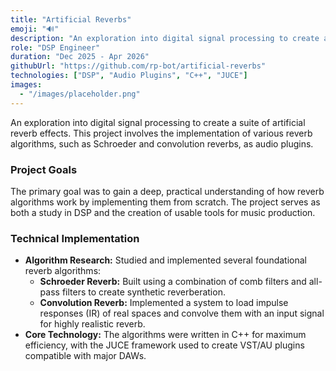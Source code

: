 ```yaml
---
title: "Artificial Reverbs"
emoji: "🔊"
description: "An exploration into digital signal processing to create a suite of artificial reverb effects, implementing various classic reverb algorithms."
role: "DSP Engineer"
duration: "Dec 2025 - Apr 2026"
githubUrl: "https://github.com/rp-bot/artificial-reverbs"
technologies: ["DSP", "Audio Plugins", "C++", "JUCE"]
images:
  - "/images/placeholder.png"
---
```


An exploration into digital signal processing to create a suite of artificial reverb effects. This project involves the implementation of various reverb algorithms, such as Schroeder and convolution reverbs, as audio plugins.

### Project Goals

The primary goal was to gain a deep, practical understanding of how reverb algorithms work by implementing them from scratch. The project serves as both a study in DSP and the creation of usable tools for music production.

### Technical Implementation

- **Algorithm Research:** Studied and implemented several foundational reverb algorithms:
    - **Schroeder Reverb:** Built using a combination of comb filters and all-pass filters to create synthetic reverberation.
    - **Convolution Reverb:** Implemented a system to load impulse responses (IR) of real spaces and convolve them with an input signal for highly realistic reverb.
- **Core Technology:** The algorithms were written in C++ for maximum efficiency, with the JUCE framework used to create VST/AU plugins compatible with major DAWs.